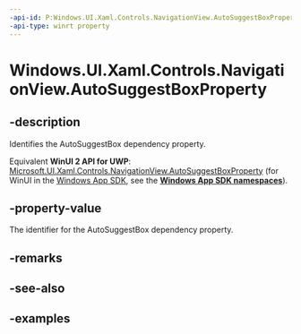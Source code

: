 ```yaml
---
-api-id: P:Windows.UI.Xaml.Controls.NavigationView.AutoSuggestBoxProperty
-api-type: winrt property
---
```


<!-- Property syntax.
public DependencyProperty AutoSuggestBoxProperty { get; }
-->

# Windows.UI.Xaml.Controls.NavigationView.AutoSuggestBoxProperty

## -description

Identifies the AutoSuggestBox dependency property.

Equivalent **WinUI 2 API for UWP**: [Microsoft.UI.Xaml.Controls.NavigationView.AutoSuggestBoxProperty](/windows/winui/api/microsoft.ui.xaml.controls.navigationview.autosuggestboxproperty) (for WinUI in the [Windows App SDK](/windows/apps/windows-app-sdk/), see the **[Windows App SDK namespaces](/windows/windows-app-sdk/api/winrt/)**).

## -property-value

The identifier for the AutoSuggestBox dependency property.

## -remarks

## -see-also

## -examples

